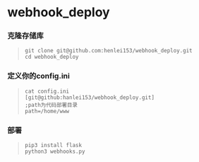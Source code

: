 # webhook_deploy

### 克隆存储库
> ```git clone git@github.com:henlei153/webhook_deploy.git```  
```cd webhook_deploy```

### 定义你的config.ini
>  ```cat config.ini```  
```[git@github:hanlei153/webhook_deploy.git]```  
```;path为代码部署目录```  
```path=/home/www```

### 部署
> ```pip3 install flask```  
```python3 webhooks.py```
